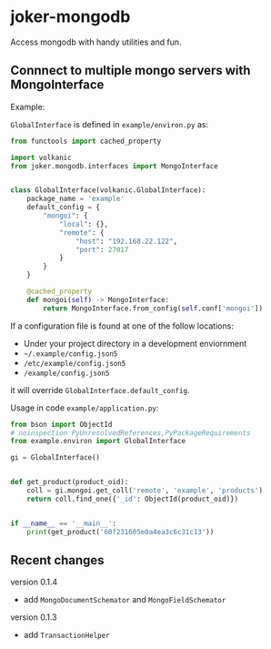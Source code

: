 joker-mongodb
=============

Access mongodb with handy utilities and fun.

## Connnect to multiple mongo servers with MongoInterface

Example:

`GlobalInterface` is defined in `example/environ.py` as:

```python
from functools import cached_property

import volkanic
from joker.mongodb.interfaces import MongoInterface


class GlobalInterface(volkanic.GlobalInterface):
    package_name = 'example'
    default_config = {
        "mongoi": {
            "local": {},
            "remote": {
                "host": "192.168.22.122",
                "port": 27017
            }
        }
    }

    @cached_property
    def mongoi(self) -> MongoInterface:
        return MongoInterface.from_config(self.conf['mongoi'])
```

If a configuration file is found at one of the follow locations:

- Under your project directory in a development enviornment
- `~/.example/config.json5`
- `/etc/example/config.json5`
- `/example/config.json5`

it will override `GlobalInterface.default_config`.

Usage in code `example/application.py`:

```python
from bson import ObjectId
# noinspection PyUnresolvedReferences,PyPackageRequirements
from example.environ import GlobalInterface

gi = GlobalInterface()


def get_product(product_oid):
    coll = gi.mongoi.get_coll('remote', 'example', 'products')
    return coll.find_one({'_id': ObjectId(product_oid)})


if __name__ == '__main__':
    print(get_product('60f231605e0a4ea3c6c31c13'))
```

Recent changes
--------------

version 0.1.4

* add `MongoDocumentSchemator` and `MongoFieldSchemator`

version 0.1.3

* add `TransactionHelper`

